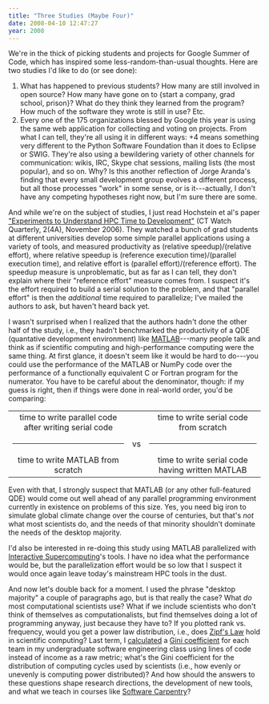 ```yaml
---
title: "Three Studies (Maybe Four)"
date: 2008-04-10 12:47:27
year: 2008
---
```

We're in the thick of picking students and projects for Google Summer of Code, which has inspired some less-random-than-usual thoughts.  Here are two studies I'd like to do (or see done):
<ol>
	<li>What has happened to previous students?  How many are still involved in open source?  How many have gone on to {start a company, grad school, prison}?  What do they think they learned from the program?  How much of the software they wrote is still in use?  Etc.</li>
	<li>Every one of the 175 organizations blessed by Google this year is using the same web application for collecting and voting on projects.  From what I can tell, they're all using it in different ways: +4 means something very different to the Python Software Foundation than it does to Eclipse or SWIG.  They're also using a bewildering variety of other channels for communication: wikis, IRC, Skype chat sessions, mailing lists (the most popular), and so on.  Why?  Is this another reflection of Jorge Aranda's finding that every small development group evolves a different process, but all those processes "work" in some sense, or is it---actually, I don't have any competing hypotheses right now, but I'm sure there are some.</li>
</ol>
And while we're on the subject of studies, I just read Hochstein et al's paper <a href="http://www.ctwatch.org/quarterly/pdf/ctwatchquarterly-8.pdf">"Experiments to Understand HPC Time to Development"</a> (CT Watch Quarterly, 2(4A), November 2006).  They watched a bunch of grad students at different universities develop some simple parallel applications using a variety of tools, and measured productivity as (relative speedup)/(relative effort), where relative speedup is (reference execution time)/(parallel execution time), and relative effort is (parallel effort)/(reference effort).  The speedup measure is unproblematic, but as far as I can tell, they don't explain where their "reference effort" measure comes from.  I suspect it's the effort required to build a serial solution to the problem, and that "parallel effort" is then the <em>additional</em> time required to parallelize; I've mailed the authors to ask, but haven't heard back yet.

I wasn't surprised when I realized that the authors hadn't done the other half of the study, i.e., they hadn't benchmarked the productivity of a QDE (quantative development environment) like <a href="http://www.mathworks.com">MATLAB</a>---many people talk and think as if scientific computing and high-performance computing were the same thing.  At first glance, it doesn't seem like it would be hard to do---you could use the performance of the MATLAB or NumPy code over the performance of a functionally equivalent C or Fortran program for the numerator.  You have to be careful about the denominator, though: if my guess is right, then if things were done in real-world order, you'd be comparing:
<table>
<tr>
<td align="center">time to write parallel code after writing serial code</td>
<td valign="center">&nbsp;</td>
<td align="center">time to write serial code from scratch</td>
</tr>
<tr>
<td><hr /></td>
<td valign="center">vs</td>
<td><hr /></td>
</tr>
<tr>
<td align="center">time to write MATLAB from scratch</td>
<td valign="center">&nbsp;</td>
<td align="center">time to write serial code having written MATLAB</td>
</tr>
</table>
Even with that, I strongly suspect that MATLAB (or any other full-featured QDE) would come out well ahead of any parallel programming environment currently in existence on problems of this size.  Yes, you need big iron to simulate global climate change over the course of centuries, but that's <em>not</em> what most scientists do, and the needs of that minority shouldn't dominate the needs of the desktop majority.

I'd also be interested in re-doing this study using MATLAB parallelized with <a href="http://www.interactivesupercomputing.com/">Interactive Supercomputing</a>'s tools.  I have no idea what the performance would be, but the parallelization effort would be so low that I suspect it would once again leave today's mainstream HPC tools in the dust.

And now let's double back for a moment.  I used the phrase "desktop majority" a couple of paragraphs ago, but is that really the case?  What <em>do</em> most computational scientists use?  What if we include scientists who don't think of themselves as computationalists, but find themselves doing a lot of programming anyway, just because they have to?  If you plotted rank vs. frequency, would you get a power law distribution, i.e., does <a href="http://en.wikipedia.org/wiki/Zipf's_law">Zipf's Law</a> hold in scientific computing?  Last term, I <a href="http://pyre.third-bit.com/blog/archives/1173.html">calculated</a> a <a href="http://en.wikipedia.org/wiki/Gini_coefficient">Gini coefficient</a> for each team in my undergraduate software engineering class using lines of code instead of income as a raw metric; what's the Gini coefficient for the distribution of computing cycles used by scientists (i.e., how evenly or unevenly is computing power distributed)?  And how should the answers to these questions shape research directions, the development of new tools, and what we teach in courses like <a href="http://swc.scipy.org">Software Carpentry</a>?
